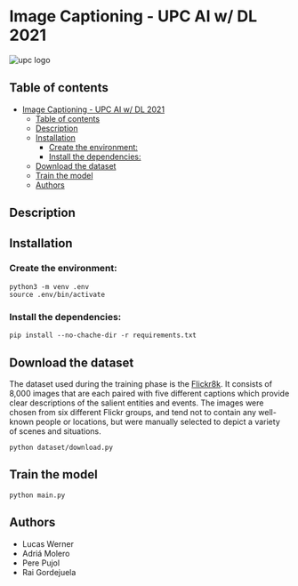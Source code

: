 
# Image Captioning - UPC AI w/ DL 2021
![upc logo](https://fiorp.org/wp-content/uploads/2016/11/logo-cc-upc.jpg)

## Table of contents
- [Image Captioning - UPC AI w/ DL 2021](#image-captioning---upc-ai-w-dl-2021)
	- [Table of contents](#table-of-contents)
	- [Description](#description)
	- [Installation](#installation)
		- [Create the environment:](#create-the-environment)
		- [Install the dependencies:](#install-the-dependencies)
	- [Download the dataset](#download-the-dataset)
	- [Train the model](#train-the-model)
	- [Authors](#authors)
## Description

## Installation

### Create the environment:
```
python3 -m venv .env
source .env/bin/activate
```
### Install the dependencies:
```
pip install --no-chache-dir -r requirements.txt
```

## Download the dataset

The dataset used during the training phase is the [Flickr8k](https://www.kaggle.com/adityajn105/flickr8k/).
It consists of 8,000 images that are each paired with five different captions which provide clear descriptions of the salient entities and events. The images were chosen from six different Flickr groups, and tend not to contain any well-known people or locations, but were manually selected to depict a variety of scenes and situations.

```
python dataset/download.py
```

## Train the model

```
python main.py
```

## Authors
* Lucas Werner
* Adriá Molero
* Pere Pujol
* Rai Gordejuela
